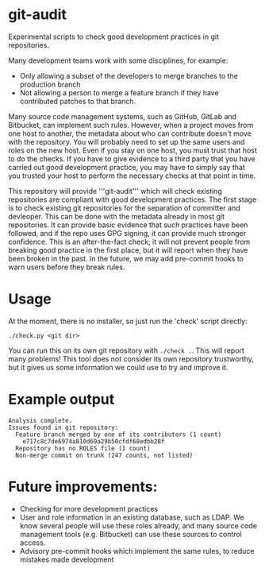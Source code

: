 # git-audit

Experimental scripts to check good development practices in git repositories.

Many development teams work with some disciplines, for example:

* Only allowing a subset of the developers to merge branches to the production branch
* Not allowing a person to merge a feature branch if they have contributed patches to that branch.

Many source code management systems, such as GitHub, GitLab and Bitbucket, can implement such rules. However, when a project moves from one host to another, the metadata about who can contribute doesn't move with the repository. You will probably need to set up the same users and roles on the new host. Even if you stay on one host, you must trust that host to do the checks. If you have to give evidence to a third party that you have carried out good development practice, you may have to simply say that you trusted your host to perform the necessary checks at that point in time.

This repository will provide '''git-audit''' which will check existing repositories are compliant with good development practices. The first stage is to check existing git repositories for the separation of committer and devleoper. This can be done with the metadata already in most git repositories. It can provide basic evidence that such practices have been followed, and if the repo uses GPG signing, it can provide much stronger confidence. This is an after-the-fact check; it will not prevent people from breaking good practice in the first place, but it will report when they have been broken in the past. In the future, we may add pre-commit hooks to warn users before they break rules.

# Usage

At the moment, there is no installer, so just run the 'check' script directly:

    ./check.py <git dir>

You can run this on its own git repository with `./check .`. This will report many problems! This tool does not consider its own repository trustworthy, but it gives us some information we could use to try and improve it.

# Example output

    Analysis complete.
    Issues found in git repository:
      Feature branch merged by one of its contributors (1 count)
        e717c8c7de6974a810d69a29b50cfdf68edbb28f
      Repository has no ROLES file (1 count)
      Non-merge commit on trunk (247 counts, not listed)

# Future improvements:

* Checking for more development practices
* User and role information in an existing database, such as LDAP. We know several people will use these roles already, and many source code management tools (e.g. Bitbucket) can use these sources to control access.
* Advisory pre-commit hooks which implement the same rules, to reduce mistakes made development